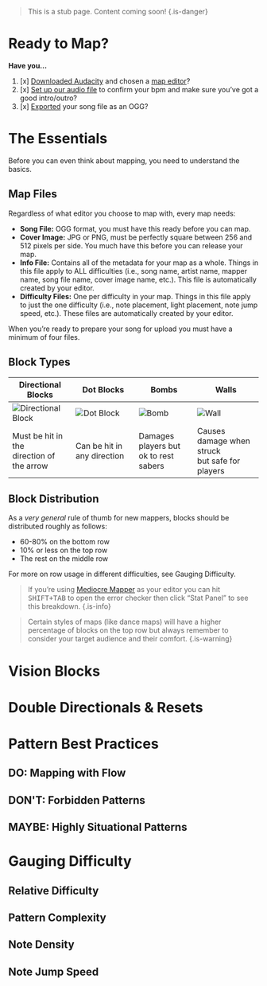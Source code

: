 <!-- TITLE: Basic Mapping -->
<!-- SUBTITLE: A quick summary of Basic Mapping -->

> This is a stub page. Content coming soon!
{.is-danger}
# Ready to Map?
**Have you…**
1. [x] [Downloaded Audacity](https://www.audacityteam.org/) and chosen a [map editor](/mapping#map-editing-resources)?
2. [x] [Set up our audio file](/mapping/basic-audio) to confirm your bpm and make sure you’ve got a good intro/outro?
3. [x] [Exported](/mapping/basic-audio#exporting) your song file as an OGG?
# The Essentials
Before you can even think about mapping, you need to understand the basics.
## Map Files
Regardless of what editor you choose to map with, every map needs:

* **Song File:** OGG format, you must have this ready before you can map.
* **Cover Image:** JPG or PNG, must be perfectly square between 256 and 512 pixels per side. You much have this before you can release your map.
* **Info File:** Contains all of the metadata for your map as a whole. Things in this file apply to ALL difficulties (i.e., song name, artist name, mapper name, song file name, cover image name, etc.). This file is automatically created by your editor.
* **Difficulty Files:** One per difficulty in your map. Things in this file apply to just the one difficulty (i.e., note placement, light placement, note jump speed, etc.). These files are automatically created by your editor.

When you’re ready to prepare your song for upload you must have a minimum of four files.
## Block Types
Directional Blocks | Dot Blocks | Bombs | Walls
-------------- | -------------- | -------------- | --------------
![Directional Block](https://i.imgur.com/lYn2dp7.png?1) | ![Dot Block](https://i.imgur.com/dHwvAxi.png?1) | ![Bomb](https://i.imgur.com/5urqS7x.png?1) | ![Wall](https://i.imgur.com/fgkJLAf.png?1)
Must be hit in the<br />direction of the arrow | Can be hit in any direction | Damages players but<br />ok to rest sabers | Causes damage when struck<br />but safe for players
## Block Distribution
As a *very general* rule of thumb for new mappers, blocks should be distributed roughly as follows:

* 60-80% on the bottom row
* 10% or less on the top row
* The rest on the middle row

For more on row usage in different difficulties, see Gauging Difficulty.

>If you’re using [Mediocre Mapper](/mapping/mediocre-mapper) as your editor you can hit <kbd>SHIFT+TAB</kbd> to open the error checker then click “Stat Panel” to see this breakdown.
{.is-info} 

>Certain styles of maps (like dance maps) will have a higher percentage of blocks on the top row but always remember to consider your target audience and their comfort.
{.is-warning}
# Vision Blocks
# Double Directionals & Resets
# Pattern Best Practices
## DO: Mapping with Flow
## DON'T: Forbidden Patterns
## MAYBE: Highly Situational Patterns
# Gauging Difficulty
## Relative Difficulty
## Pattern Complexity
## Note Density
## Note Jump Speed